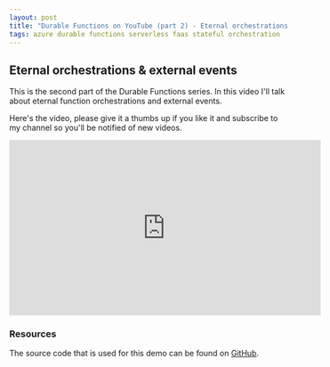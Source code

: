 ```yaml
---
layout: post
title: "Durable Functions on YouTube (part 2) - Eternal orchestrations & external events"
tags: azure durable functions serverless faas stateful orchestration
---
```


## Eternal orchestrations & external events

This is the second part of the Durable Functions series. In this video I'll talk about eternal function orchestrations and external events.

Here's the video, please give it a thumbs up if you like it and subscribe to my channel so you'll be notified of new videos.

<iframe width="560" height="315" src="https://www.youtube.com/embed/d73Vl_OHIG4" frameborder="0" allow="autoplay; encrypted-media" allowfullscreen></iframe>

### Resources

The source code that is used for this demo can be found on [GitHub](https://github.com/marcduiker/demos-azure-durable-functions).
